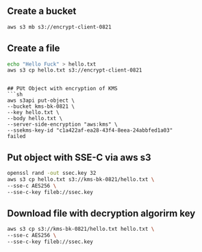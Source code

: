 ## Create a bucket
```sh
aws s3 mb s3://encrypt-client-0821
```

## Create a file
```sh
echo "Hello Fuck" > hello.txt
aws s3 cp hello.txt s3://encrypt-client-0821
```
```

## PUt Object with encryption of KMS
```sh
aws s3api put-object \
--bucket kms-bk-0821 \
--key hello.txt \
--body hello.txt \
--server-side-encryption "aws:kms" \
--ssekms-key-id "c1a422af-ea28-43f4-8eea-24abbfed1a03"
failed
```

## Put object with SSE-C via aws s3
```sh
openssl rand -out ssec.key 32
aws s3 cp hello.txt s3://kms-bk-0821/hello.txt \
--sse-c AES256 \
--sse-c-key fileb://ssec.key
```

## Download file with decryption algorirm key
```sh
aws s3 cp s3://kms-bk-0821/hello.txt hello.txt \
--sse-c AES256 \
--sse-c-key fileb://ssec.key
```

